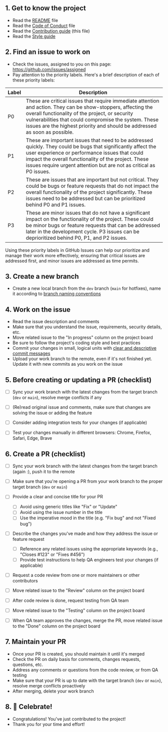 ## 1. Get to know the project
  - Read the [README](/README.md) file
  - Read the [Code of Conduct](CODE_OF_CONDUCT.md) file
  - Read the [Contribution guide](CONTRIBUTION_GUIDE.md) (this file)
  - Read the [Style guide](STYLE_GUIDE.md)
  

## 2. Find an issue to work on
 - Check the issues, assigned to you on this page: https://github.com/issues/assigned
 - Pay attention to the priority labels. Here's a brief description of each of these priority labels:

| Label | Description      |
| ----- | ---------------- |
| P0    | These are critical issues that require immediate attention and action. They can be show-stoppers, affecting the overall functionality of the project, or security vulnerabilities that could compromise the system. These issues are the highest priority and should be addressed as soon as possible.|
| P1    | These are important issues that need to be addressed quickly. They could be bugs that significantly affect the user experience or performance issues that could impact the overall functionality of the project. These issues require urgent attention but are not as critical as P0 issues. |
| P2    | These are issues that are important but not critical. They could be bugs or feature requests that do not impact the overall functionality of the project significantly. These issues need to be addressed but can be prioritized behind P0 and P1 issues. |
| P3    | These are minor issues that do not have a significant impact on the functionality of the project. These could be minor bugs or feature requests that can be addressed later in the development cycle. P3 issues can be deprioritized behind P0, P1, and P2 issues. |

Using these priority labels in GitHub Issues can help our prioritize and manage their work more effectively, ensuring that critical issues are addressed first, and minor issues are addressed as time permits.


## 3. Create a new branch
 - Create a new local branch from the `dev` branch (`main` for hotfixes), name it according to [branch naming conventions](GITFLOW_BRANCHING.md#branch-naming-conventions)


## 4. Work on the issue
 - Read the issue description and comments
 - Make sure that you understand the issue, requirements, security details, etc.
 - Move related issue to the "In progress" column on the project board
 - Be sure to follow the project's coding style and best practices
 - Commit your changes in small, logical units with [clear and descriptive commit messages](https://cbea.ms/git-commit/)
 - Upload your work branch to the remote, even if it's not finished yet. Update it with new commits as you work on the issue


## 5. Before creating or updating a PR (checklist)
 - [ ] Sync your work branch with the latest changes from the target branch (`dev` or `main`), resolve merge conflicts if any
 - [ ] (Re)read original issue and comments, make sure that changes are solving the issue or adding the feature
 - [ ] Consider adding integration tests for your changes (if applicable)
 - [ ] Test your changes manually in different browsers: Chrome, Firefox, Safari, Edge, Brave


## 6. Create a PR (checklist)
 - [ ] Sync your work branch with the latest changes from the target branch (again :), push it to the remote
 - [ ] Make sure that you're opening a PR from your work branch to the proper target branch (`dev` or `main`)
 - [ ] Provide a clear and concise title for your PR
   - [ ] Avoid using generic titles like "Fix" or "Update"
   - [ ] Avoid using the issue number in the title
   - [ ] Use the imperative mood in the title (e.g. "Fix bug" and not "Fixed bug")
 - [ ] Describe the changes you've made and how they address the issue or feature request
   - [ ] Reference any related issues using the appropriate keywords (e.g., "Closes #123" or "Fixes #456")
   - [ ] Provide test instructions to help QA engineers test your changes (if applicable)
 - [ ] Request a code review from one or more maintainers or other contributors
 - [ ] Move related issue to the "Review" column on the project board
 - [ ] After code review is done, request testing from QA team
 - [ ] Move related issue to the "Testing" column on the project board
 - [ ] When QA team approves the changes, merge the PR, move related issue to the "Done" column on the project board


## 7. Maintain your PR
 - Once your PR is created, you should maintain it until it's merged
 - Check the PR on daily basis for comments, changes requests, questions, etc.
 - Address any comments or questions from the code review, or from QA testing
 - Make sure that your PR is up to date with the target branch (`dev` or `main`), resolve merge conflicts proactively
 - After merging, delete your work branch


## 8. 🎉 Celebrate!
 - Congratulations! You've just contributed to the project!
 - Thank you for your time and effort!
